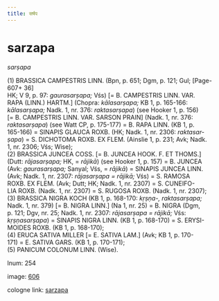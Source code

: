 ```yaml
---
title: सर्षप
---
```


# sarzapa

<i>sarṣapa</i>  <div n="P" />(1) <bot>BRASSICA CAMPESTRIS LINN.</bot> (Bpn, p. 651; Dgm, p. 121; Gul; [Page-607+ 36] <div n="lb" />HK; V 9, p. 97: <i>gaurasarṣapa;</i> Vśs) [= <bot>B. CAMPESTRIS LINN. VAR. <div n="lb" />RAPA (LINN.) HARTM.</bot>] (Chopra: <i>kālasarṣapa;</i> KB 1, p. 165-166: <div n="lb" /><i>kālasarṣapa;</i> Nadk. 1, nr. 376: <i>raktasarṣapa</i>) (see Hooker 1, p. 156) <div n="lb" />[= <bot>B. CAMPESTRIS LINN. VAR. SARSON PRAIN</bot>] (Nadk. 1, nr. 376: <div n="lb" /><i>raktasarṣapa</i>) (see Watt CP, p. 175-177) = <bot>B. RAPA LINN.</bot> (KB 1, p. <div n="lb" />165-166) = <bot>SINAPIS GLAUCA ROXB.</bot> (HK; Nadk. 1, nr. 2306: <i>raktasar-</i> <div n="lb" /><i>ṣapa</i>) = <bot>S. DICHOTOMA ROXB. EX FLEM.</bot> (Ainslie 1, p. 231; Avk; Nadk. <div n="lb" />1, nr. 2306; Vśs; Wise); <div n="P" />(2) <bot>BRASSICA JUNCEA COSS.</bot> [= <bot>B. JUNCEA HOOK. F. ET THOMS.</bot>] <div n="lb" />(Dutt: <i>rājasarṣapa;</i> HK, = <i>rājikā</i>) (see Hooker 1, p. 157) = <bot>B. JUNCEA</bot> <div n="lb" />(Avk: <i>gaurasarṣapa;</i> Sanyal; Vśs, = <i>rājikā</i>) = <bot>SINAPIS JUNCEA LINN.</bot> <div n="lb" />(Avk; Nadk. 1, nr. 2307: <i>rājasarṣapa = rājikā;</i> Vśs) = <bot>S. RAMOSA <div n="lb" />ROXB. EX FLEM.</bot> (Avk; Dutt; HK; Nadk. 1, nr. 2307) = <bot>S. CUNEIFO- <div n="lb" />LIA ROXB.</bot> (Nadk. 1, nr. 2307) = <bot>S. RUGOSA ROXB.</bot> (Nadk. 1, nr. 2307); <div n="P" />(3) <bot>BRASSICA NIGRA KOCH</bot> (KB 1, p. 168-170: <i>kṛṣṇa-, raktasarṣapa;</i> <div n="lb" />Nadk. 1, nr. 379) [= <bot>B. NIGRA LINN.</bot>] (Na 1, nr. 25) = <bot>B. NIGRA</bot> (Dgm, <div n="lb" />p. 121; Dgv, nr. 25; Nadk. 1, nr. 2307: <i>rājasarṣapa = rājikā;</i> Vśs: <div n="lb" /><i>kṛṣṇasarṣapa</i>) = <bot>SINAPIS NIGRA LINN.</bot> (KB 1, p. 168-170) = <bot>S. ERYSI- <div n="lb" />MOIDES ROXB.</bot> (KB 1, p. 168-170); <div n="P" />(4) <bot>ERUCA SATIVA MILLER</bot> [= <bot>E. SATIVA LAM.</bot>] (Avk; KB 1, p. 170- <div n="lb" />171) = <bot>E. SATIVA GARS.</bot> (KB 1, p. 170-171); <div n="P" />(5) <bot>PANICUM COLONUM LINN.</bot> (Wise).

lnum: 254

image: [606](https://www.sanskrit-lexicon.uni-koeln.de/scans/csl-apidev/servepdf.php?dict=snp&page=606)

cologne link: [sarzapa](https://sanskrit-lexicon.uni-koeln.de/scans/csl-apidev/getword.php?dict=snp&key=sarzapa)

